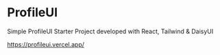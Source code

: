 # ProfileUI

Simple ProfileUI Starter Project developed with React, Tailwind & DaisyUI

https://profileui.vercel.app/
